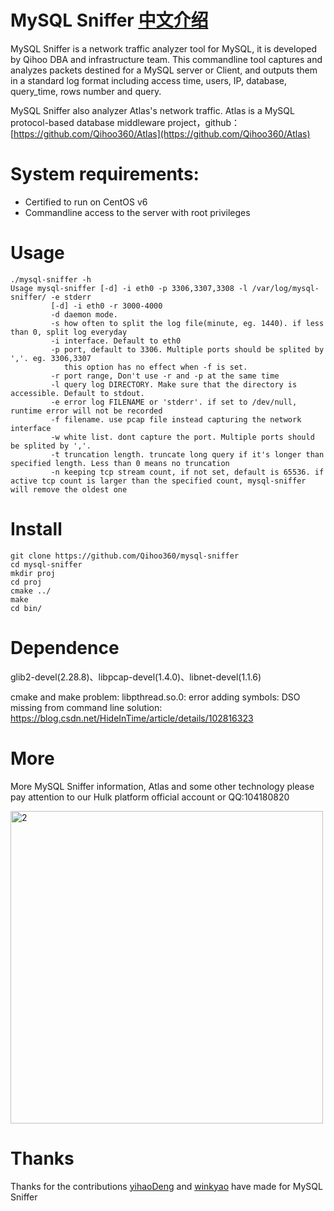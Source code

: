 # MySQL Sniffer [中文介绍](https://github.com/Qihoo360/mysql-sniffer/blob/master/README_CN.md)
MySQL Sniffer is a network traffic analyzer tool for MySQL, it is developed by Qihoo DBA and infrastructure team. This commandline tool captures and analyzes packets destined for a MySQL 
server or Client, and outputs them in a standard log format including access time, users, IP, database, query_time, rows number and query.

MySQL Sniffer also analyzer Atlas's network traffic. Atlas is a MySQL protocol-based database middleware project，github：[https://github.com/Qihoo360/Atlas](https://github.com/Qihoo360/Atlas)

# System requirements:
- Certified to run on CentOS v6 
- Commandline access to the server with root privileges

# Usage
```
./mysql-sniffer -h
Usage mysql-sniffer [-d] -i eth0 -p 3306,3307,3308 -l /var/log/mysql-sniffer/ -e stderr
         [-d] -i eth0 -r 3000-4000
         -d daemon mode.
         -s how often to split the log file(minute, eg. 1440). if less than 0, split log everyday
         -i interface. Default to eth0
         -p port, default to 3306. Multiple ports should be splited by ','. eg. 3306,3307
            this option has no effect when -f is set.
         -r port range, Don't use -r and -p at the same time
         -l query log DIRECTORY. Make sure that the directory is accessible. Default to stdout.
         -e error log FILENAME or 'stderr'. if set to /dev/null, runtime error will not be recorded
         -f filename. use pcap file instead capturing the network interface
         -w white list. dont capture the port. Multiple ports should be splited by ','.
         -t truncation length. truncate long query if it's longer than specified length. Less than 0 means no truncation
         -n keeping tcp stream count, if not set, default is 65536. if active tcp count is larger than the specified count, mysql-sniffer will remove the oldest one
```
# Install
```
git clone https://github.com/Qihoo360/mysql-sniffer
cd mysql-sniffer
mkdir proj
cd proj
cmake ../
make
cd bin/
```
# Dependence 
glib2-devel(2.28.8)、libpcap-devel(1.4.0)、libnet-devel(1.1.6)

cmake and make problem:
libpthread.so.0: error adding symbols: DSO missing from command line
solution:
https://blog.csdn.net/HideInTime/article/details/102816323

# More
More MySQL Sniffer information, Atlas and some other technology please pay attention to our Hulk platform official account or QQ:104180820 

<img src="http://i.imgur.com/pL4ni57.png" width = "500" alt="2">

# Thanks
Thanks for the contributions [yihaoDeng](https://github.com/yihaoDeng) and [winkyao](https://github.com/winkyao) have made for MySQL Sniffer

